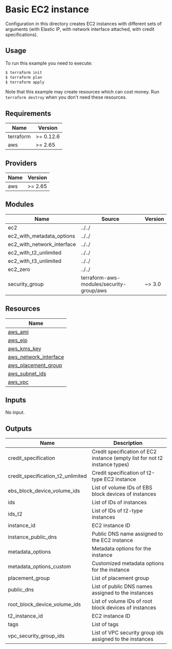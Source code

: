 # Basic EC2 instance

Configuration in this directory creates EC2 instances with different sets of arguments (with Elastic IP, with network interface attached, with credit specifications).

## Usage

To run this example you need to execute:

```bash
$ terraform init
$ terraform plan
$ terraform apply
```

Note that this example may create resources which can cost money. Run `terraform destroy` when you don't need these resources.

<!-- BEGINNING OF PRE-COMMIT-TERRAFORM DOCS HOOK -->
## Requirements

| Name | Version |
|------|---------|
| terraform | >= 0.12.6 |
| aws | >= 2.65 |

## Providers

| Name | Version |
|------|---------|
| aws | >= 2.65 |

## Modules

| Name | Source | Version |
|------|--------|---------|
| ec2 | ../../ |  |
| ec2_with_metadata_options | ../../ |  |
| ec2_with_network_interface | ../../ |  |
| ec2_with_t2_unlimited | ../../ |  |
| ec2_with_t3_unlimited | ../../ |  |
| ec2_zero | ../../ |  |
| security_group | terraform-aws-modules/security-group/aws | ~> 3.0 |

## Resources

| Name |
|------|
| [aws_ami](https://registry.terraform.io/providers/hashicorp/aws/latest/docs/data-sources/ami) |
| [aws_eip](https://registry.terraform.io/providers/hashicorp/aws/latest/docs/resources/eip) |
| [aws_kms_key](https://registry.terraform.io/providers/hashicorp/aws/latest/docs/resources/kms_key) |
| [aws_network_interface](https://registry.terraform.io/providers/hashicorp/aws/latest/docs/resources/network_interface) |
| [aws_placement_group](https://registry.terraform.io/providers/hashicorp/aws/latest/docs/resources/placement_group) |
| [aws_subnet_ids](https://registry.terraform.io/providers/hashicorp/aws/latest/docs/data-sources/subnet_ids) |
| [aws_vpc](https://registry.terraform.io/providers/hashicorp/aws/latest/docs/data-sources/vpc) |

## Inputs

No input.

## Outputs

| Name | Description |
|------|-------------|
| credit\_specification | Credit specification of EC2 instance (empty list for not t2 instance types) |
| credit\_specification\_t2\_unlimited | Credit specification of t2-type EC2 instance |
| ebs\_block\_device\_volume\_ids | List of volume IDs of EBS block devices of instances |
| ids | List of IDs of instances |
| ids\_t2 | List of IDs of t2-type instances |
| instance\_id | EC2 instance ID |
| instance\_public\_dns | Public DNS name assigned to the EC2 instance |
| metadata\_options | Metadata options for the instance |
| metadata\_options\_custom | Customized metadata options for the instance |
| placement\_group | List of placement group |
| public\_dns | List of public DNS names assigned to the instances |
| root\_block\_device\_volume\_ids | List of volume IDs of root block devices of instances |
| t2\_instance\_id | EC2 instance ID |
| tags | List of tags |
| vpc\_security\_group\_ids | List of VPC security group ids assigned to the instances |
<!-- END OF PRE-COMMIT-TERRAFORM DOCS HOOK -->
